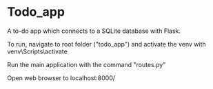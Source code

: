 # Todo_app
A to-do app which connects to a SQLite database with Flask.

To run, navigate to root folder ("todo_app") and activate the venv with venv\Scripts\activate

Run the main application with the command "routes.py"

Open web browser to localhost:8000/
